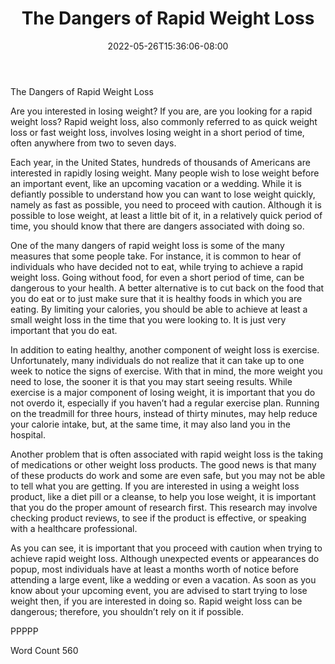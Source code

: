 ﻿---
title: "The Dangers of Rapid Weight Loss"
date: 2022-05-26T15:36:06-08:00
description: "TXT Tips for Web Success"
featured_image: "/images/TXT.jpg"
tags: ["TXT"]
---

The Dangers of Rapid Weight Loss

Are you interested in losing weight?  If you are, are you looking for a rapid weight loss?  Rapid weight loss, also commonly referred to as quick weight loss or fast weight loss, involves losing weight in a short period of time, often anywhere from two to seven days.  

Each year, in the United States, hundreds of thousands of Americans are interested in rapidly losing weight.  Many people wish to lose weight before an important event, like an upcoming vacation or a wedding.  While it is defiantly possible to understand how you can want to lose weight quickly, namely as fast as possible, you need to proceed with caution.  Although it is possible to lose weight, at least a little bit of it, in a relatively quick period of time, you should know that there are dangers associated with doing so.

One of the many dangers of rapid weight loss is some of the many measures that some people take. For instance, it is common to hear of individuals who have decided not to eat, while trying to achieve a rapid weight loss.  Going without food, for even a short period of time, can be dangerous to your health.  A better alternative is to cut back on the food that you do eat or to just make sure that it is healthy foods in which you are eating. By limiting your calories, you should be able to achieve at least a small weight loss in the time that you were looking to.  It is just very important that you do eat.

In addition to eating healthy, another component of weight loss is exercise.  Unfortunately, many individuals do not realize that it can take up to one week to notice the signs of exercise. With that in mind, the more weight you need to lose, the sooner it is that you may start seeing results.  While exercise is a major component of losing weight, it is important that you do not overdo it, especially if you haven’t had a regular exercise plan.  Running on the treadmill for three hours, instead of thirty minutes, may help reduce your calorie intake, but, at the same time, it may also land you in the hospital.  

Another problem that is often associated with rapid weight loss is the taking of medications or other weight loss products.  The good news is that many of these products do work and some are even safe, but you may not be able to tell what you are getting. If you are interested in using a weight loss product, like a diet pill or a cleanse, to help you lose weight, it is important that you do the proper amount of research first.  This research may involve checking product reviews, to see if the product is effective, or speaking with a healthcare professional.

As you can see, it is important that you proceed with caution when trying to achieve rapid weight loss. Although unexpected events or appearances do popup, most individuals have at least a months worth of notice before attending a large event, like a wedding or even a vacation.  As soon as you know about your upcoming event, you are advised to start trying to lose weight then, if you are interested in doing so.  Rapid weight loss can be dangerous; therefore, you shouldn’t rely on it if possible.

PPPPP

Word Count 560


